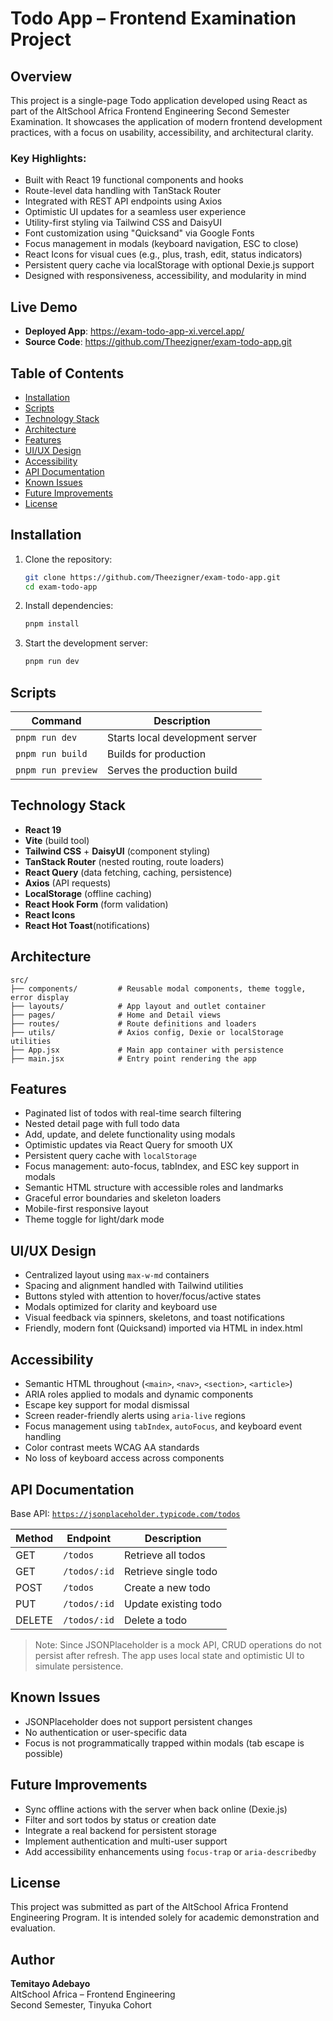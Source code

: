 # Todo App – Frontend Examination Project

## Overview

This project is a single-page Todo application developed using React as part of the AltSchool Africa Frontend Engineering Second Semester Examination. It showcases the application of modern frontend development practices, with a focus on usability, accessibility, and architectural clarity.

### Key Highlights:
- Built with React 19 functional components and hooks
- Route-level data handling with TanStack Router
- Integrated with REST API endpoints using Axios
- Optimistic UI updates for a seamless user experience
- Utility-first styling via Tailwind CSS and DaisyUI
- Font customization using "Quicksand" via Google Fonts
- Focus management in modals (keyboard navigation, ESC to close)
- React Icons for visual cues (e.g., plus, trash, edit, status indicators)
- Persistent query cache via localStorage with optional Dexie.js support
- Designed with responsiveness, accessibility, and modularity in mind

## Live Demo

- **Deployed App**: https://exam-todo-app-xi.vercel.app/
- **Source Code**: https://github.com/Theezigner/exam-todo-app.git

## Table of Contents

- [Installation](#installation)
- [Scripts](#scripts)
- [Technology Stack](#technology-stack)
- [Architecture](#architecture)
- [Features](#features)
- [UI/UX Design](#uiux-design)
- [Accessibility](#accessibility)
- [API Documentation](#api-documentation)
- [Known Issues](#known-issues)
- [Future Improvements](#future-improvements)
- [License](#license)

## Installation

1. Clone the repository:
   ```bash
   git clone https://github.com/Theezigner/exam-todo-app.git
   cd exam-todo-app
   ```

2. Install dependencies:
   ```bash
   pnpm install
   ```

3. Start the development server:
   ```bash
   pnpm run dev
   ```

## Scripts

| Command            | Description                      |
|--------------------|----------------------------------|
| `pnpm run dev`     | Starts local development server  |
| `pnpm run build`   | Builds for production            |
| `pnpm run preview` | Serves the production build      |

## Technology Stack

- **React 19**
- **Vite** (build tool)
- **Tailwind CSS** + **DaisyUI** (component styling)
- **TanStack Router** (nested routing, route loaders)
- **React Query** (data fetching, caching, persistence)
- **Axios** (API requests)
- **LocalStorage** (offline caching)
- **React Hook Form** (form validation)
- **React Icons**
- **React Hot Toast**(notifications)

## Architecture

```plaintext
src/
├── components/         # Reusable modal components, theme toggle, error display
├── layouts/            # App layout and outlet container
├── pages/              # Home and Detail views
├── routes/             # Route definitions and loaders
├── utils/              # Axios config, Dexie or localStorage utilities
├── App.jsx             # Main app container with persistence
├── main.jsx            # Entry point rendering the app
```

## Features

- Paginated list of todos with real-time search filtering
- Nested detail page with full todo data
- Add, update, and delete functionality using modals
- Optimistic updates via React Query for smooth UX
- Persistent query cache with `localStorage`
- Focus management: auto-focus, tabIndex, and ESC key support in modals
- Semantic HTML structure with accessible roles and landmarks
- Graceful error boundaries and skeleton loaders
- Mobile-first responsive layout
- Theme toggle for light/dark mode

## UI/UX Design

- Centralized layout using `max-w-md` containers
- Spacing and alignment handled with Tailwind utilities
- Buttons styled with attention to hover/focus/active states
- Modals optimized for clarity and keyboard use
- Visual feedback via spinners, skeletons, and toast notifications
- Friendly, modern font (Quicksand) imported via HTML <link> in index.html

## Accessibility

- Semantic HTML throughout (`<main>`, `<nav>`, `<section>`, `<article>`)
- ARIA roles applied to modals and dynamic components
- Escape key support for modal dismissal
- Screen reader-friendly alerts using `aria-live` regions
- Focus management using `tabIndex`, `autoFocus`, and keyboard event handling
- Color contrast meets WCAG AA standards
- No loss of keyboard access across components

## API Documentation

Base API: [`https://jsonplaceholder.typicode.com/todos`](https://jsonplaceholder.typicode.com/todos)

| Method | Endpoint       | Description             |
|--------|----------------|-------------------------|
| GET    | `/todos`       | Retrieve all todos      |
| GET    | `/todos/:id`   | Retrieve single todo    |
| POST   | `/todos`       | Create a new todo       |
| PUT    | `/todos/:id`   | Update existing todo    |
| DELETE | `/todos/:id`   | Delete a todo           |

> Note: Since JSONPlaceholder is a mock API, CRUD operations do not persist after refresh. The app uses local state and optimistic UI to simulate persistence.

## Known Issues

- JSONPlaceholder does not support persistent changes
- No authentication or user-specific data
- Focus is not programmatically trapped within modals (tab escape is possible)

## Future Improvements

- Sync offline actions with the server when back online (Dexie.js)
- Filter and sort todos by status or creation date
- Integrate a real backend for persistent storage
- Implement authentication and multi-user support
- Add accessibility enhancements using `focus-trap` or `aria-describedby`

## License

This project was submitted as part of the AltSchool Africa Frontend Engineering Program. It is intended solely for academic demonstration and evaluation.

## Author

**Temitayo Adebayo**  
AltSchool Africa – Frontend Engineering  
Second Semester, Tinyuka Cohort
